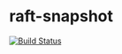# raft-snapshot
[![Build Status](https://github.com/hashicorp/raft-snapshot/workflows/ci/badge.svg)](https://github.com/hashicorp/raft-snapshot/actions)

